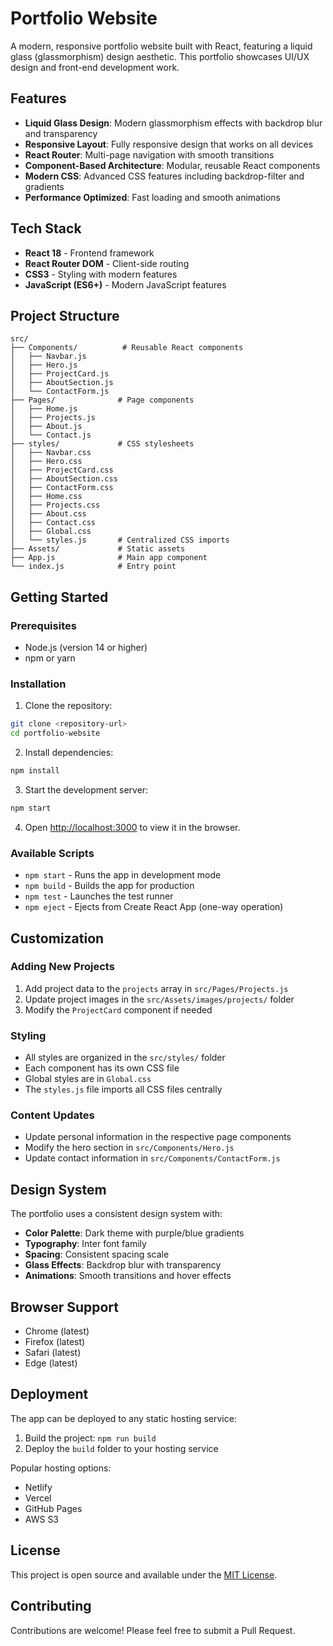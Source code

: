 # Portfolio Website

A modern, responsive portfolio website built with React, featuring a liquid glass (glassmorphism) design aesthetic. This portfolio showcases UI/UX design and front-end development work.

## Features

- **Liquid Glass Design**: Modern glassmorphism effects with backdrop blur and transparency
- **Responsive Layout**: Fully responsive design that works on all devices
- **React Router**: Multi-page navigation with smooth transitions
- **Component-Based Architecture**: Modular, reusable React components
- **Modern CSS**: Advanced CSS features including backdrop-filter and gradients
- **Performance Optimized**: Fast loading and smooth animations

## Tech Stack

- **React 18** - Frontend framework
- **React Router DOM** - Client-side routing
- **CSS3** - Styling with modern features
- **JavaScript (ES6+)** - Modern JavaScript features

## Project Structure

```
src/
├── Components/          # Reusable React components
│   ├── Navbar.js
│   ├── Hero.js
│   ├── ProjectCard.js
│   ├── AboutSection.js
│   └── ContactForm.js
├── Pages/              # Page components
│   ├── Home.js
│   ├── Projects.js
│   ├── About.js
│   └── Contact.js
├── styles/             # CSS stylesheets
│   ├── Navbar.css
│   ├── Hero.css
│   ├── ProjectCard.css
│   ├── AboutSection.css
│   ├── ContactForm.css
│   ├── Home.css
│   ├── Projects.css
│   ├── About.css
│   ├── Contact.css
│   ├── Global.css
│   └── styles.js       # Centralized CSS imports
├── Assets/             # Static assets
├── App.js              # Main app component
└── index.js            # Entry point
```

## Getting Started

### Prerequisites

- Node.js (version 14 or higher)
- npm or yarn

### Installation

1. Clone the repository:
```bash
git clone <repository-url>
cd portfolio-website
```

2. Install dependencies:
```bash
npm install
```

3. Start the development server:
```bash
npm start
```

4. Open [http://localhost:3000](http://localhost:3000) to view it in the browser.

### Available Scripts

- `npm start` - Runs the app in development mode
- `npm build` - Builds the app for production
- `npm test` - Launches the test runner
- `npm eject` - Ejects from Create React App (one-way operation)

## Customization

### Adding New Projects

1. Add project data to the `projects` array in `src/Pages/Projects.js`
2. Update project images in the `src/Assets/images/projects/` folder
3. Modify the `ProjectCard` component if needed

### Styling

- All styles are organized in the `src/styles/` folder
- Each component has its own CSS file
- Global styles are in `Global.css`
- The `styles.js` file imports all CSS files centrally

### Content Updates

- Update personal information in the respective page components
- Modify the hero section in `src/Components/Hero.js`
- Update contact information in `src/Components/ContactForm.js`

## Design System

The portfolio uses a consistent design system with:

- **Color Palette**: Dark theme with purple/blue gradients
- **Typography**: Inter font family
- **Spacing**: Consistent spacing scale
- **Glass Effects**: Backdrop blur with transparency
- **Animations**: Smooth transitions and hover effects

## Browser Support

- Chrome (latest)
- Firefox (latest)
- Safari (latest)
- Edge (latest)

## Deployment

The app can be deployed to any static hosting service:

1. Build the project: `npm run build`
2. Deploy the `build` folder to your hosting service

Popular hosting options:
- Netlify
- Vercel
- GitHub Pages
- AWS S3

## License

This project is open source and available under the [MIT License](LICENSE).

## Contributing

Contributions are welcome! Please feel free to submit a Pull Request.
